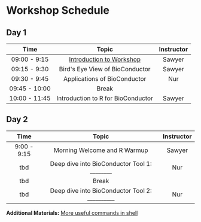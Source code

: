 
# Workshop Schedule



## Day 1

| Time            |   Topic  | Instructor |
|:------------------------:|:----------:|:--------:|
|09:00 - 9:15 | [Introduction to Workshop](../lectures/Intro_to_workshop.pdf) | Sawyer |
|09:15 - 9:30 | Bird's Eye View of BioConductor| Sawyer |
|09:30 - 9:45 | Applications of BioConductor | Nur|
|09:45 - 10:00 | Break | |
|10:00 - 11:45 | Introduction to R for BioConductor| Sawyer |




## Day 2

| Time            |   Topic  | Instructor |
|:------------------------:|:----------:|:--------:|
|9:00 - 9:15 | Morning Welcome and R Warmup | Sawyer |
|tbd | Deep dive into BioConductor Tool 1: ________ | Nur |
| tbd | Break | |
|tbd | Deep dive into BioConductor Tool 2: __________ | Nur |


**Additional Materials:** [More useful commands in shell](https://hbctraining.github.io/In-depth-NGS-Data-Analysis-Course/sessionVI/lessons/more_bash.html)

